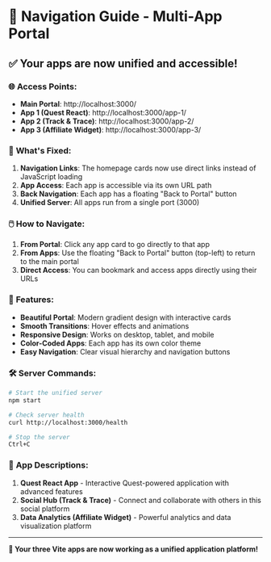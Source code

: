 # 🚀 Navigation Guide - Multi-App Portal

## ✅ **Your apps are now unified and accessible!**

### 🌐 **Access Points:**
- **Main Portal**: http://localhost:3000/
- **App 1 (Quest React)**: http://localhost:3000/app-1/
- **App 2 (Track & Trace)**: http://localhost:3000/app-2/
- **App 3 (Affiliate Widget)**: http://localhost:3000/app-3/

### 🎯 **What's Fixed:**

1. **Navigation Links**: The homepage cards now use direct links instead of JavaScript loading
2. **App Access**: Each app is accessible via its own URL path
3. **Back Navigation**: Each app has a floating "Back to Portal" button
4. **Unified Server**: All apps run from a single port (3000)

### 🖱️ **How to Navigate:**

1. **From Portal**: Click any app card to go directly to that app
2. **From Apps**: Use the floating "Back to Portal" button (top-left) to return to the main portal
3. **Direct Access**: You can bookmark and access apps directly using their URLs

### 🎨 **Features:**

- **Beautiful Portal**: Modern gradient design with interactive cards
- **Smooth Transitions**: Hover effects and animations
- **Responsive Design**: Works on desktop, tablet, and mobile
- **Color-Coded Apps**: Each app has its own color theme
- **Easy Navigation**: Clear visual hierarchy and navigation buttons

### 🛠️ **Server Commands:**

```bash
# Start the unified server
npm start

# Check server health
curl http://localhost:3000/health

# Stop the server
Ctrl+C
```

### 📱 **App Descriptions:**

1. **Quest React App** - Interactive Quest-powered application with advanced features
2. **Social Hub (Track & Trace)** - Connect and collaborate with others in this social platform
3. **Data Analytics (Affiliate Widget)** - Powerful analytics and data visualization platform

---

**🎉 Your three Vite apps are now working as a unified application platform!**